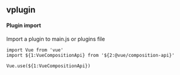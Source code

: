## vplugin
#### Plugin import
Import a plugin to main.js or plugins file
```
import Vue from 'vue'
import ${1:VueCompositionApi} from '${2:@vue/composition-api}'

Vue.use(${1:VueCompositionApi})
```